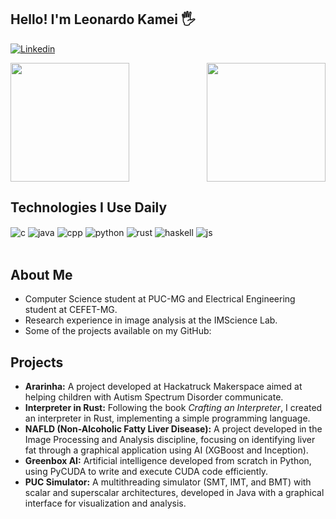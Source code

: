 ## Hello! I'm Leonardo Kamei 🖐️

[![Linkedin](https://img.shields.io/badge/LinkedIn-0077B5?style=for-the-badge&logo=linkedin&logoColor=white)](https://www.linkedin.com/in/leokamei/)

<div align="center" style="display: flex; justify-content: space-between;">

  <a href="https://github.com/kameczera">
    <img height="190em" src="https://github-readme-stats.vercel.app/api?username=kameczera&show_icons=true&theme=dracula&count_private=true"/>
  </a>
  <a href="https://github.com/kameczera">
    <img height="190em" src="https://github-readme-stats.vercel.app/api/top-langs/?username=kameczera&layout=compact&langs_count=12&theme=omni"/>
  </a>
 
</div>

## Technologies I Use Daily

<div style="display: inline_block">
  <img align="center" alt="c" src="https://img.shields.io/badge/C-00599C?style=for-the-badge&logo=c&logoColor=white" />
  <img align="center" alt="java" src="https://img.shields.io/badge/Java-ED8B00?style=for-the-badge&logo=java&logoColor=white" />
  <img align="center" alt="cpp" src="https://img.shields.io/badge/C%2B%2B-00599C?style=for-the-badge&logo=c%2B%2B&logoColor=white" />
  <img align="center" alt="python" src="https://img.shields.io/badge/Python-14354C?style=for-the-badge&logo=python&logoColor=white" />
  <img align="center" alt="rust" src="https://img.shields.io/badge/Rust-000000?style=for-the-badge&logo=rust&logoColor=white" />
  <img align="center" alt="haskell" src="https://img.shields.io/badge/Haskell-5e5086?style=for-the-badge&logo=haskell&logoColor=white" />
  <img align="center" alt="js" src="https://img.shields.io/badge/JavaScript-ffcd00?style=for-the-badge&logo=javascript&logoColor=white" />
</div><br/>

## About Me

- Computer Science student at PUC-MG and Electrical Engineering student at CEFET-MG.
- Research experience in image analysis at the IMScience Lab.
- Some of the projects available on my GitHub:

## Projects

- **Ararinha:** A project developed at Hackatruck Makerspace aimed at helping children with Autism Spectrum Disorder communicate.
- **Interpreter in Rust:** Following the book *Crafting an Interpreter*, I created an interpreter in Rust, implementing a simple programming language.
- **NAFLD (Non-Alcoholic Fatty Liver Disease):** A project developed in the Image Processing and Analysis discipline, focusing on identifying liver fat through a graphical application using AI (XGBoost and Inception).
- **Greenbox AI:** Artificial intelligence developed from scratch in Python, using PyCUDA to write and execute CUDA code efficiently.
- **PUC Simulator:** A multithreading simulator (SMT, IMT, and BMT) with scalar and superscalar architectures, developed in Java with a graphical interface for visualization and analysis.
